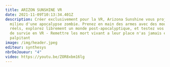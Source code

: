 ```yaml
---
title: ARIZON SUNSHINE VR
date: 2021-11-09T10:13:34.401Z
description: Créer exclusivement pour la VR, Arizona Sunshine vous projette au
  milieu d'une apocalypse zombie. Prenez en main des armes avec des mouvements
  réels, explorez librement un monde post-apocalyptique, et testez vos capacités
  de survie en VR - Remettre les mort vivant a leur place n'as jamais été aussi
  palpitant
image: /img/header.jpeg
editeur: synthesys
nbrDeJoueur: "4"
video: https://youtu.be/ZOR8xbm16lg
---
```

